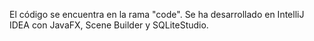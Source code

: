 El código se encuentra en la rama "code".
Se ha desarrollado en IntelliJ IDEA con JavaFX, Scene Builder y SQLiteStudio.
